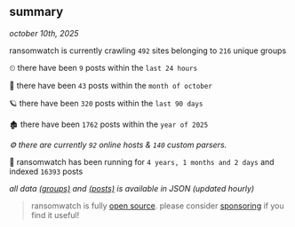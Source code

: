 
## summary
_october 10th, 2025_

ransomwatch is currently crawling `492` sites belonging to `216` unique groups

⏲ there have been `9` posts within the `last 24 hours`

🦈 there have been `43` posts within the `month of october`

🪐 there have been `320` posts within the `last 90 days`

🏚 there have been `1762` posts within the `year of 2025`

_⚙️ there are currently `92` online hosts & `140` custom parsers._

🦕 ransomwatch has been running for `4 years, 1 months and 2 days` and indexed `16393` posts

_all data  [(groups)](http://ransomwhat.telemetry.ltd/groups) and [(posts)](http://ransomwhat.telemetry.ltd/posts) is available in JSON (updated hourly)_

> ransomwatch is fully [open source](https://github.com/joshhighet/ransomwatch#ransomwatch--). please consider [sponsoring](https://github.com/sponsors/joshhighet) if you find it useful!
